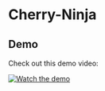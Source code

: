 # Cherry-Ninja

## Demo

Check out this demo video:

[![Watch the demo](https://www.youtube.com/watch?v=htGYVPyODe0/maxresdefault.jpg)](https://www.youtube.com/watch?v=htGYVPyODe0)
